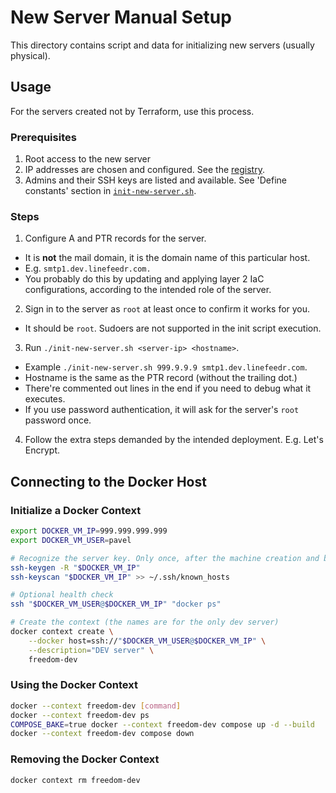 # New Server Manual Setup

This directory contains script and data for initializing new servers (usually physical).

## Usage

For the servers created not by Terraform, use this process.

### Prerequisites

1. Root access to the new server
2. IP addresses are chosen and configured. See the [registry](https://docs.google.com/spreadsheets/d/17e-5nwrVJ55u-JOIm4LDL9at8fGGpc0MjAmWqIejgjs/edit). 
3. Admins and their SSH keys are listed and available. See 'Define constants' section in [`init-new-server.sh`](init-new-server.sh). 

### Steps

1. Configure A and PTR records for the server.
  - It is **not** the mail domain, it is the domain name of this particular host.
  - E.g. `smtp1.dev.linefeedr.com.`
  - You probably do this by updating and applying layer 2 IaC configurations, according to the intended role of the server.
2. Sign in to the server as `root` at least once to confirm it works for you.
  - It should be `root`. Sudoers are not supported in the init script execution.
3. Run `./init-new-server.sh <server-ip> <hostname>`.
  - Example `./init-new-server.sh 999.9.9.9 smtp1.dev.linefeedr.com`.
  - Hostname is the same as the PTR record (without the trailing dot.)
  - There're commented out lines in the end if you need to debug what it executes.
  - If you use password authentication, it will ask for the server's `root` password once.
4. Follow the extra steps demanded by the intended deployment. E.g. Let's Encrypt.

## Connecting to the Docker Host

### Initialize a Docker Context

```bash
export DOCKER_VM_IP=999.999.999.999
export DOCKER_VM_USER=pavel

# Recognize the server key. Only once, after the machine creation and before the first run
ssh-keygen -R "$DOCKER_VM_IP"
ssh-keyscan "$DOCKER_VM_IP" >> ~/.ssh/known_hosts

# Optional health check
ssh "$DOCKER_VM_USER@$DOCKER_VM_IP" "docker ps"

# Create the context (the names are for the only dev server)
docker context create \
    --docker host=ssh://"$DOCKER_VM_USER@$DOCKER_VM_IP" \
    --description="DEV server" \
    freedom-dev
```

### Using the Docker Context

```bash
docker --context freedom-dev [command]
docker --context freedom-dev ps
COMPOSE_BAKE=true docker --context freedom-dev compose up -d --build
docker --context freedom-dev compose down
```

### Removing the Docker Context

```bash
docker context rm freedom-dev
```
